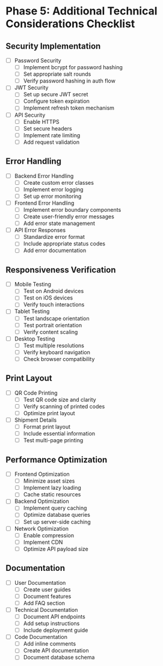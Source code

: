 # Phase 5: Additional Technical Considerations Checklist

## Security Implementation

- [ ] Password Security
  - [ ] Implement bcrypt for password hashing
  - [ ] Set appropriate salt rounds
  - [ ] Verify password hashing in auth flow
- [ ] JWT Security
  - [ ] Set up secure JWT secret
  - [ ] Configure token expiration
  - [ ] Implement refresh token mechanism
- [ ] API Security
  - [ ] Enable HTTPS
  - [ ] Set secure headers
  - [ ] Implement rate limiting
  - [ ] Add request validation

## Error Handling

- [ ] Backend Error Handling
  - [ ] Create custom error classes
  - [ ] Implement error logging
  - [ ] Set up error monitoring
- [ ] Frontend Error Handling
  - [ ] Implement error boundary components
  - [ ] Create user-friendly error messages
  - [ ] Add error state management
- [ ] API Error Responses
  - [ ] Standardize error format
  - [ ] Include appropriate status codes
  - [ ] Add error documentation

## Responsiveness Verification

- [ ] Mobile Testing
  - [ ] Test on Android devices
  - [ ] Test on iOS devices
  - [ ] Verify touch interactions
- [ ] Tablet Testing
  - [ ] Test landscape orientation
  - [ ] Test portrait orientation
  - [ ] Verify content scaling
- [ ] Desktop Testing
  - [ ] Test multiple resolutions
  - [ ] Verify keyboard navigation
  - [ ] Check browser compatibility

## Print Layout

- [ ] QR Code Printing
  - [ ] Test QR code size and clarity
  - [ ] Verify scanning of printed codes
  - [ ] Optimize print layout
- [ ] Shipment Details
  - [ ] Format print layout
  - [ ] Include essential information
  - [ ] Test multi-page printing

## Performance Optimization

- [ ] Frontend Optimization
  - [ ] Minimize asset sizes
  - [ ] Implement lazy loading
  - [ ] Cache static resources
- [ ] Backend Optimization
  - [ ] Implement query caching
  - [ ] Optimize database queries
  - [ ] Set up server-side caching
- [ ] Network Optimization
  - [ ] Enable compression
  - [ ] Implement CDN
  - [ ] Optimize API payload size

## Documentation

- [ ] User Documentation
  - [ ] Create user guides
  - [ ] Document features
  - [ ] Add FAQ section
- [ ] Technical Documentation
  - [ ] Document API endpoints
  - [ ] Add setup instructions
  - [ ] Include deployment guide
- [ ] Code Documentation
  - [ ] Add inline comments
  - [ ] Create API documentation
  - [ ] Document database schema
